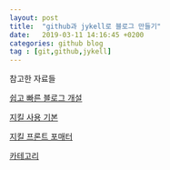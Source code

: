 ```yaml
---
layout: post
title:  "github과 jykell로 블로그 만들기"
date:   2019-03-11 14:16:45 +0200
categories: github blog
tag : [git,github,jykell]
---
```


참고한 자료들

<a href="https://devyurim.github.io/development%20environment/github%20blog/2018/08/07/blog-6.html">쉽고 빠른 블로그 개설</a>

<a href="http://vjinn.github.io/jekyll-basic/">지킬 사용 기본</a>

<a href="https://jekyllrb.com/docs/front-matter/">지킬 프론트 포매터</a>

<a href="https://devyurim.github.io/development%20environment/github%20blog/2018/08/07/blog-6.html">카테고리</a>
